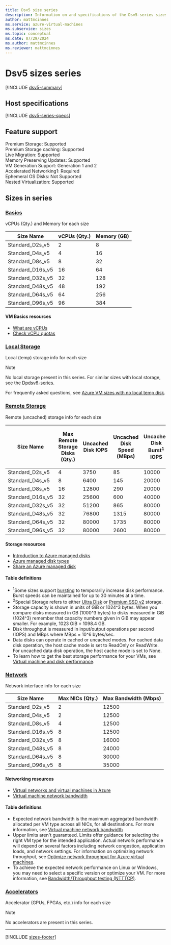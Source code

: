 ```yaml
---
title: Dsv5 size series
description: Information on and specifications of the Dsv5-series sizes
author: mattmcinnes
ms.service: azure-virtual-machines
ms.subservice: sizes
ms.topic: conceptual
ms.date: 07/29/2024
ms.author: mattmcinnes
ms.reviewer: mattmcinnes
---
```


# Dsv5 sizes series

[!INCLUDE [dsv5-summary](./includes/dsv5-series-summary.md)]

## Host specifications
[!INCLUDE [dsv5-series-specs](./includes/dsv5-series-specs.md)]

## Feature support

Premium Storage: Supported<br>
Premium Storage caching: Supported<br>
Live Migration: Supported<br>
Memory Preserving Updates: Supported<br>
VM Generation Support: Generation 1 and 2<br>
Accelerated Networking1: Required<br>
Ephemeral OS Disks: Not Supported<br>
Nested Virtualization: Supported<br>

## Sizes in series

### [Basics](#tab/sizebasic)

vCPUs (Qty.) and Memory for each size

| Size Name | vCPUs (Qty.) | Memory (GB) |
| --- | --- | --- |
| Standard_D2s_v5 | 2 | 8 |
| Standard_D4s_v5 | 4 | 16 |
| Standard_D8s_v5 | 8 | 32 |
| Standard_D16s_v5 | 16 | 64 |
| Standard_D32s_v5 | 32 | 128 |
| Standard_D48s_v5 | 48 | 192 |
| Standard_D64s_v5 | 64 | 256 |
| Standard_D96s_v5 | 96 | 384 |

#### VM Basics resources
- [What are vCPUs](../../../virtual-machines/managed-disks-overview.md)
- [Check vCPU quotas](../../../virtual-machines/quotas.md)

### [Local Storage](#tab/sizestoragelocal)

Local (temp) storage info for each size

> [!NOTE]
> No local storage present in this series. For similar sizes with local storage, see the [Dpdsv6-series](./dpdsv6-series.md).
>
> For frequently asked questions, see [Azure VM sizes with no local temp disk](../../azure-vms-no-temp-disk.yml).



### [Remote Storage](#tab/sizestorageremote)

Remote (uncached) storage info for each size

| Size Name | Max Remote Storage Disks (Qty.) | Uncached Disk IOPS | Uncached Disk Speed (MBps) | Uncached Disk Burst<sup>1</sup> IOPS | Uncached Disk Burst<sup>1</sup> Speed (MBps) | Uncached Special<sup>2</sup> Disk IOPS | Uncached Special<sup>2</sup> Disk Speed (MBps) | Uncached Burst<sup>1</sup> Special<sup>2</sup> Disk IOPS | Uncached Burst<sup>1</sup> Special<sup>2</sup> Disk Speed (MBps) |
| --- | --- | --- | --- | --- | --- | --- | --- | --- | --- |
| Standard_D2s_v5 | 4 | 3750 | 85 | 10000 | 1200 |  |  |  |  |
| Standard_D4s_v5 | 8 | 6400 | 145 | 20000 | 1200 |  |  |  |  |
| Standard_D8s_v5 | 16 | 12800 | 290 | 20000 | 1200 |  |  |  |  |
| Standard_D16s_v5 | 32 | 25600 | 600 | 40000 | 1200 |  |  |  |  |
| Standard_D32s_v5 | 32 | 51200 | 865 | 80000 | 2000 |  |  |  |  |
| Standard_D48s_v5 | 32 | 76800 | 1315 | 80000 | 3000 |  |  |  |  |
| Standard_D64s_v5 | 32 | 80000 | 1735 | 80000 | 3000 |  |  |  |  |
| Standard_D96s_v5 | 32 | 80000 | 2600 | 80000 | 4000 |  |  |  |  |

#### Storage resources
- [Introduction to Azure managed disks](../../../virtual-machines/managed-disks-overview.md)
- [Azure managed disk types](../../../virtual-machines/disks-types.md)
- [Share an Azure managed disk](../../../virtual-machines/disks-shared.md)

#### Table definitions
- <sup>1</sup>Some sizes support [bursting](../../disk-bursting.md) to temporarily increase disk performance. Burst speeds can be maintained for up to 30 minutes at a time.
- <sup>2</sup>Special Storage refers to either [Ultra Disk](../../../virtual-machines/disks-enable-ultra-ssd.md) or [Premium SSD v2](../../../virtual-machines/disks-deploy-premium-v2.md) storage.
- Storage capacity is shown in units of GiB or 1024^3 bytes. When you compare disks measured in GB (1000^3 bytes) to disks measured in GiB (1024^3) remember that capacity numbers given in GiB may appear smaller. For example, 1023 GiB = 1098.4 GB.
- Disk throughput is measured in input/output operations per second (IOPS) and MBps where MBps = 10^6 bytes/sec.
- Data disks can operate in cached or uncached modes. For cached data disk operation, the host cache mode is set to ReadOnly or ReadWrite. For uncached data disk operation, the host cache mode is set to None.
- To learn how to get the best storage performance for your VMs, see [Virtual machine and disk performance](../../../virtual-machines/disks-performance.md).


### [Network](#tab/sizenetwork)

Network interface info for each size

| Size Name | Max NICs (Qty.) | Max Bandwidth (Mbps) |
| --- | --- | --- |
| Standard_D2s_v5 | 2 | 12500 |
| Standard_D4s_v5 | 2 | 12500 |
| Standard_D8s_v5 | 4 | 12500 |
| Standard_D16s_v5 | 8 | 12500 |
| Standard_D32s_v5 | 8 | 16000 |
| Standard_D48s_v5 | 8 | 24000 |
| Standard_D64s_v5 | 8 | 30000 |
| Standard_D96s_v5 | 8 | 35000 |

#### Networking resources
- [Virtual networks and virtual machines in Azure](../../../virtual-network/network-overview.md)
- [Virtual machine network bandwidth](../../../virtual-network/virtual-machine-network-throughput.md)

#### Table definitions
- Expected network bandwidth is the maximum aggregated bandwidth allocated per VM type across all NICs, for all destinations. For more information, see [Virtual machine network bandwidth](../../../virtual-network/virtual-machine-network-throughput.md)
- Upper limits aren't guaranteed. Limits offer guidance for selecting the right VM type for the intended application. Actual network performance will depend on several factors including network congestion, application loads, and network settings. For information on optimizing network throughput, see [Optimize network throughput for Azure virtual machines](../../../virtual-network/virtual-network-optimize-network-bandwidth.md). 
-  To achieve the expected network performance on Linux or Windows, you may need to select a specific version or optimize your VM. For more information, see [Bandwidth/Throughput testing (NTTTCP)](../../../virtual-network/virtual-network-bandwidth-testing.md).

### [Accelerators](#tab/sizeaccelerators)

Accelerator (GPUs, FPGAs, etc.) info for each size

> [!NOTE]
> No accelerators are present in this series.

---

[!INCLUDE [sizes-footer](../includes/sizes-footer.md)]

